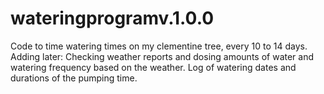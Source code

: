 # wateringprogramv.1.0.0
Code to time watering times on my clementine tree, every 10 to 14 days. 
Adding later:   Checking weather reports and dosing amounts of water and watering frequency based on the weather.
                Log of watering dates and durations of the pumping time.
